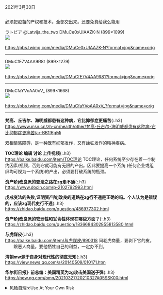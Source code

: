 2021年3月30日
```note
```

必须把疫苗的产权和技术，全部交出来。还要免费给我么能用

ラトビア
@Latvija_the_two
DMuCe0xUIAAZK-N (899×1099)<br>
<img src="https://slack-imgs.com/?url=https://pbs.twimg.com/media/DMuCe0xUIAAZK-N?format=jpg&name=orig"><br>
<a href="https://pbs.twimg.com/media/DMuCe0xUIAAZK-N?format=jpg&name=orig">
<br>https://pbs.twimg.com/media/DMuCe0xUIAAZK-N?format=jpg&name=orig</a><hr/>

DMuCfE7V4AA9R81 (899×1279)<br>
<img src="https://slack-imgs.com/?url=https://pbs.twimg.com/media/DMuCfE7V4AA9R81?format=jpg&name=orig"><br>
<a href="https://pbs.twimg.com/media/DMuCfE7V4AA9R81?format=jpg&name=orig">
<br>https://pbs.twimg.com/media/DMuCfE7V4AA9R81?format=jpg&name=orig</a><hr/>

DMuCfaYVoAA0xV_ (899×1668)<br>
<img src="https://slack-imgs.com/?url=https://pbs.twimg.com/media/DMuCfaYVoAA0xV_?format=jpg&name=orig"><br>
<a href="https://pbs.twimg.com/media/DMuCfaYVoAA0xV_?format=jpg&name=orig">
<br>https://pbs.twimg.com/media/DMuCfaYVoAA0xV_?format=jpg&name=orig</a><hr/>

**梵高、丘吉尔、海明威都患有这种病，它比抑郁症更痛苦**{:.h3}<br>
<https://www.msn.cn/zh-cn/health/other/梵高-丘吉尔-海明威都患有这种病-它比抑郁症更痛苦/ar-BB1f6gMi>

双相情感障碍，是一种既有抑郁发作，又有躁狂发作的精神疾病。

**TOC理论 编辑 讨论 上传视频**{:.h3}<br>
<https://baike.baidu.com/item/TOC理论>
TOC理论，任何系统至少存在着一个制约因素/瓶颈，否则它就可能有无限的产出。因此要提高一个系统 (任何企业或组织均可视为一个系统)的产出，必须要打破系统的瓶颈。

**资产阶j改良派的变法之路在zg走不通**{:.h3}<br>
<https://www.docin.com/p-2102792993.html>

**戊戌变法的失败,证明资产阶j改良的道路在zg行不通是正确的吗。个人认为是错误的，应该zg现代史行不通**{:.h3}<br>
<https://zhidao.baidu.com/question/486977302.html>

**资产阶j改良派的软弱性和妥协性体现在哪些方面？**{:.h3}<br>
<https://zhidao.baidu.com/question/1836684302855813580.html>

**与虎谋皮**{:.h3}<br>
<https://baike.baidu.com/item/与虎谋皮/890318>
同老虎商量，要剥下它的皮。
　　跟恶人商量，要他牺牲自己的利益，一定办不到。

**清朝mw源于自身对现代性的彻底无知**{:.h3}<br>
<https://view.news.qq.com/a/20140509/010171.htm>

**华尔街日报》前总编：美国精英为zg攻击美国送子弹**{:.h3}<br>
<https://new.qq.com/omn/20210327/20210327A05SSK00.html>

<details class="details-reset mt-3">
  <summary class="btn-link">风险自理☣Use At Your Own Risk<span class="dropdown-caret"></summary>
  <div class="border p-3 mt-2">

加外长批zg像校园恶霸　zg外交官反击加拿大变美国走狗
https://www.dwnews.com/%E5%85%A8%E7%90%83/60234858/%E5%8A%A0%E5%A4%96%E9%95%BF%E6%89%B9%E4%B8%AD%E5%9B%BD%E5%83%8F%E6%A0%A1%E5%9B%AD%E6%81%B6%E9%9C%B8%E4%B8%AD%E5%9B%BD%E5%A4%96%E4%BA%A4%E5%AE%98%E5%8F%8D%E5%87%BB%E5%8A%A0%E6%8B%BF%E5%A4%A7%E5%8F%98%E7%BE%8E%E5%9B%BD%E8%B5%B0%E7%8B%97

2021）最新实测TOP6欲罢不能神级永久免费 VP
6款即装即用！
4K高速，无广告，无限流量设备
https://www.youtube.com/watch?v=V7faig7FLPA
</div>
</details>
